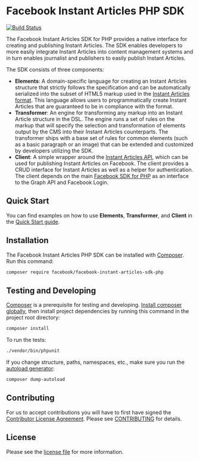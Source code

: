 # Facebook Instant Articles PHP SDK #

[![Build Status](https://travis-ci.org/facebook/facebook-instant-articles-sdk-php.svg?branch=master)](https://travis-ci.org/facebook/facebook-instant-articles-sdk-php)

The Facebook Instant Articles SDK for PHP provides a native interface for creating and publishing Instant Articles. The SDK enables developers to more easily integrate Instant Articles into content management systems and in turn enables journalist and publishers to easily publish Instant Articles.

The SDK consists of three components:
- **Elements**: A domain-specific language for creating an Instant Articles structure that strictly follows the specification and can be automatically serialized into the subset of HTML5 markup used in the [Instant Articles format](https://developers.facebook.com/docs/instant-articles/reference). This language allows users to programmatically create Instant Articles that are guaranteed to be in compliance with the format.
- **Transformer**: An engine for transforming any markup into an Instant Article structure in the DSL. The engine runs a set of rules on the markup that will specify the selection and transformation of elements output by the CMS into their Instant Articles counterparts. The transformer ships with a base set of rules for common elements (such as a basic paragraph or an image) that can be extended and customized by developers utilizing the SDK.
- **Client**: A simple wrapper around the [Instant Articles API](https://developers.facebook.com/docs/instant-articles/api), which can be used for publishing Instant Articles on Facebook. The client provides a CRUD interface for Instant Articles as well as a helper for authentication. The client depends on the main [Facebook SDK for PHP](https://github.com/facebook/facebook-php-sdk-v4) as an interface to the Graph API and Facebook Login.

## Quick Start
You can find examples on how to use **Elements**, **Transformer**, and **Client** in the [Quick Start guide](https://github.com/facebook/facebook-instant-articles-sdk-php/blob/master/docs/QuickStart.md).

## Installation

The Facebook Instant Articles PHP SDK can be installed with [Composer](https://getcomposer.org/). Run this command:

```sh
composer require facebook/facebook-instant-articles-sdk-php
```

## Testing and Developing ##

[Composer](https://getcomposer.org/) is a prerequisite for testing and developing. [Install composer globally](https://getcomposer.org/doc/00-intro.md#globally), then install project dependencies by running this command in the project root directory:
```sh
composer install
```

To run the tests:
```sh
./vendor/bin/phpunit
```

If you change structure, paths, namespaces, etc., make sure you run the [autoload generator](https://getcomposer.org/doc/03-cli.md#dump-autoload):
```sh
composer dump-autoload
```

## Contributing

For us to accept contributions you will have to first have signed the [Contributor License Agreement](https://code.facebook.com/cla). Please see [CONTRIBUTING](https://github.com/facebook/facebook-instant-articles-sdk-php/blob/master/CONTRIBUTING.md) for details.

## License

Please see the [license file](https://github.com/facebook/facebook-instant-articles-sdk-php/blob/master/LICENSE) for more information.
